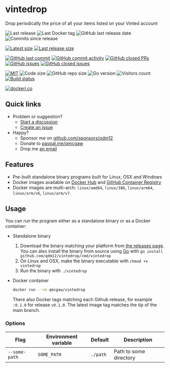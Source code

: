 # vintedrop

Drop periodically the price of all your items listed on your Vinted account

![Last release](https://img.shields.io/github/release/qdm12/vintedrop?label=Last%20release)
![Last Docker tag](https://img.shields.io/docker/v/qmcgaw/vintedrop?sort=semver&label=Last%20Docker%20tag)
![GitHub last release date](https://img.shields.io/github/release-date/qdm12/vintedrop?label=Last%20release%20date)
![Commits since release](https://img.shields.io/github/commits-since/qdm12/vintedrop/latest?sort=semver)

[![Latest size](https://img.shields.io/docker/image-size/qmcgaw/vintedrop/latest?label=Latest%20image)](https://hub.docker.com/r/qmcgaw/vintedrop/tags)
[![Last release size](https://img.shields.io/docker/image-size/qmcgaw/vintedrop?sort=semver&label=Last%20released%20image)](https://hub.docker.com/r/qmcgaw/vintedrop/tags?page=1&ordering=last_updated)

[![GitHub last commit](https://img.shields.io/github/last-commit/qdm12/vintedrop.svg)](https://github.com/qdm12/vintedrop/commits/main)
[![GitHub commit activity](https://img.shields.io/github/commit-activity/y/qdm12/vintedrop.svg)](https://github.com/qdm12/vintedrop/graphs/contributors)
[![GitHub closed PRs](https://img.shields.io/github/issues-pr-closed/qdm12/vintedrop.svg)](https://github.com/qdm12/vintedrop/pulls?q=is%3Apr+is%3Aclosed)
[![GitHub issues](https://img.shields.io/github/issues/qdm12/vintedrop.svg)](https://github.com/qdm12/vintedrop/issues)
[![GitHub closed issues](https://img.shields.io/github/issues-closed/qdm12/vintedrop.svg)](https://github.com/qdm12/vintedrop/issues?q=is%3Aissue+is%3Aclosed)

[![MIT](https://img.shields.io/github/license/qdm12/vintedrop)](https://github.com/qdm12/vintedrop/main/LICENSE)
![Code size](https://img.shields.io/github/languages/code-size/qdm12/vintedrop)
![GitHub repo size](https://img.shields.io/github/repo-size/qdm12/vintedrop)
![Go version](https://img.shields.io/github/go-mod/go-version/qdm12/vintedrop)
![Visitors count](https://visitor-badge.laobi.icu/badge?page_id=vintedrop.readme)
[![Build status](https://github.com/qdm12/vintedrop/actions/workflows/ci.yml/badge.svg)](https://github.com/qdm12/vintedrop/actions/workflows/ci.yml)

[![dockeri.co](https://dockeri.co/image/qmcgaw/vintedrop)](https://hub.docker.com/r/qmcgaw/vintedrop)

## Quick links

- Problem or suggestion?
  - [Start a discussion](https://github.com/qdm12/vintedrop/discussions)
  - [Create an issue](https://github.com/qdm12/vintedrop/issues)
- Happy?
  - Sponsor me on [github.com/sponsors/qdm12](https://github.com/sponsors/qdm12)
  - Donate to [paypal.me/qmcgaw](https://www.paypal.me/qmcgaw)
  - Drop me [an email](mailto:quentin.mcgaw@gmail.com)

## Features

- Pre-built standalone binary programs built for Linux, OSX and Windows
- Docker images available on [Docker Hub](https://hub.docker.com/r/qmcgaw/vintedrop) and [GitHub Container Registry](https://github.com/users/qmcgaw/packages/container/package/vintedrop)
- Docker images are multi-arch: `linux/amd64`, `linux/386`, `linux/arm64`, `linux/arm/v6`, `linux/arm/v7`.

## Usage

You can run the program either as a standalone binary or as a Docker container:

- Standalone binary
  1. Download the binary matching your platform from [the releases page](https://github.com/qdm12/vintedrop/releases).
  You can also install the binary from source using [Go](https://golang.org/dl/) with `go install github.com/qdm12/vintedrop/cmd/vintedrop`
  2. On Linux and OSX, make the binary executable with `chmod +x vintedrop`
  3. Run the binary with `./vintedrop`
- Docker container

  ```sh
  docker run --rm qmcgaw/vintedrop
  ```

  There also Docker tags matching each Github release, for example `:0.1.0` for release `v0.1.0`.
  The latest image tag matches the tip of the main branch.

### Options

| Flag | Environment variable | Default | Description |
|---|---|---|---|
| `--some-path` | `SOME_PATH` | `./path` | Path to some directory |

